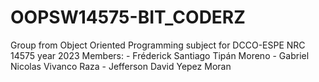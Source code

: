 # OOPSW14575-BIT_CODERZ
Group  from Object Oriented Programming subject for DCCO-ESPE NRC 14575 year 2023
Members: - Fréderick Santiago Tipán Moreno
         - Gabriel Nicolas Vivanco Raza
         - Jefferson David Yepez Moran
